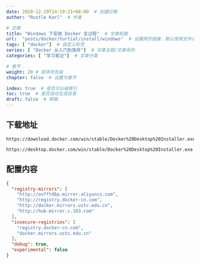 ```yaml
---
date: 2020-12-29T14:19:21+08:00  # 创建日期
author: "Rustle Karl"  # 作者

# 文章
title: "Windows 下安装 Docker 全过程"  # 文章标题
url:  "posts/docker/turtial/install/windows"  # 设置网页链接，默认使用文件名
tags: [ "docker"]  # 自定义标签
series: [ "Docker 从入门到放弃"]  # 文章主题/文章系列
categories: [ "学习笔记"]  # 文章分类

# 章节
weight: 20 # 排序优先级
chapter: false  # 设置为章节

index: true  # 是否可以被索引
toc: true  # 是否自动生成目录
draft: false  # 草稿
---
```


## 下载地址

```shell
https://download.docker.com/win/stable/Docker%20Desktop%20Installer.exe
```

```shell
https://desktop.docker.com/win/stable/Docker%20Desktop%20Installer.exe
```

## 配置内容

```json
{
  "registry-mirrors": [
    "http://ovfftd6p.mirror.aliyuncs.com",
    "http://registry.docker-cn.com",
    "http://docker.mirrors.ustc.edu.cn",
    "http://hub-mirror.c.163.com"
  ],
  "insecure-registries": [
    "registry.docker-cn.com",
    "docker.mirrors.ustc.edu.cn"
  ],
  "debug": true,
  "experimental": false
}
```

```shell

```

```shell

```

```shell

```

```shell

```

```shell

```



```shell

```

```shell

```

```shell

```

```shell

```

```shell

```

```shell

```

```shell

```



